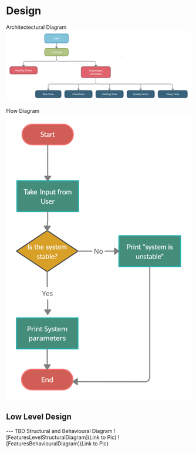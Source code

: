 # Design
 

Architectectural Diagram
![HighLevelStructuralDiagram](https://github.com/pramanikpatel/Analyse_Control_System/blob/main/2_Design/Architectural_Diagram.png)


Flow Diagram
![HighLevelBehaviouralDiagram](https://github.com/pramanikpatel/Analyse_Control_System/blob/main/2_Design/Flow_diagram.png)

## Low Level Design 

--- TBD Structural and Behavioural Diagram
![FeaturesLevelStructuralDiagram](Link to Pic)
![FeaturesBehaviouralDiagram](Link to Pic)
